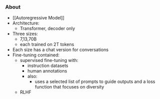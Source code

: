 ### About
* [[Autoregressive Model]]
* Architecture: 
	* Transformer, decoder only
* Three sizes:
	* 7,13,70B
	* each trained on 2T tokens
* Each size has a chat version for conversations
* Fine-tuning contained:
	* supervised fine-tuning with:
		* instruction datasets
		* human annotations
		* also:
			* uses a selected list of prompts to guide outputs and a loss function that focuses on diversity 
	* RLHF